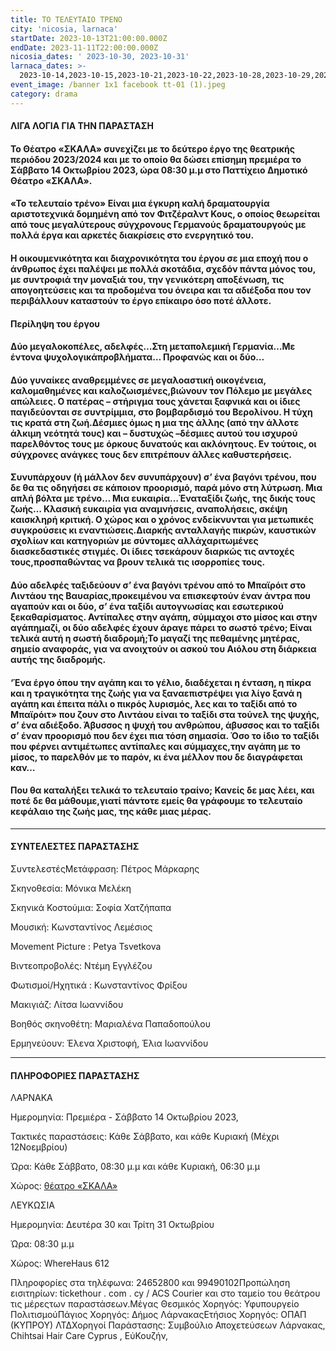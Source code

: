 ```yaml
---
title: ΤΟ ΤΕΛΕΥΤΑΙΟ ΤΡΕΝΟ
city: 'nicosia, larnaca'
startDate: 2023-10-13T21:00:00.000Z
endDate: 2023-11-11T22:00:00.000Z
nicosia_dates: ' 2023-10-30, 2023-10-31'
larnaca_dates: >-
  2023-10-14,2023-10-15,2023-10-21,2023-10-22,2023-10-28,2023-10-29,2023-11-04,2023-11-05,2023-11-11,2023-11-12,
event_image: /banner 1x1 facebook tt-01 (1).jpeg
category: drama
---
```


#### ΛΙΓΑ ΛΟΓΙΑ ΓΙΑ ΤΗΝ ΠΑΡΑΣΤΑΣΗ

#### Το Θέατρο «ΣΚΑΛΑ»	συνεχίζει με το δεύτερο έργο της θεατρικής περιόδου 2023/2024 και με το οποίο θα δώσει	επίσημη πρεμιέρα το Σάββατο 14 Οκτωβρίου 2023, ώρα 08:30 μ.μ	στο Παττίχειο Δημοτικό Θέατρο «ΣΚΑΛΑ».

#### «Το τελευταίο τρένο»	Είναι μια έγκυρη καλή δραματουργία αριστοτεχνικά δομημένη από τον Φιτζέραλντ	Κους, ο οποίος θεωρείται	από τους μεγαλύτερους	σύγχρονους	Γερμανούς δραματουργούς με πολλά έργα και αρκετές διακρίσεις στο ενεργητικό του.

#### Η οικουμενικότητα και διαχρονικότητα του έργου σε μια εποχή που ο άνθρωπος έχει παλέψει με πολλά σκοτάδια, σχεδόν πάντα μόνος του, με συντροφιά την μοναξιά του, την γενικότερη αποξένωση, τις απογοητεύσεις και τα προδομένα του όνειρα και τα αδιέξοδα που τον περιβάλλουν καταστούν το έργο επίκαιρο όσο ποτέ άλλοτε.

#### Περίληψη του έργου

#### Δύο μεγαλοκοπέλες,	αδελφές…Στη	μεταπολεμική	Γερμανία…Με	έντονα ψυχολογικάπροβλήματα… Προφανώς και οι δύο…

#### Δύο γυναίκες αναθρεμμένες σε μεγαλοαστική οικογένεια, καλομαθημένες και καλοζωισμένες,βιώνουν τον Πόλεμο με μεγάλες απώλειες. Ο πατέρας – στήριγμα τους χάνεται ξαφνικά και οι ίδιες παγιδεύονται σε συντρίμμια, στο βομβαρδισμό του Βερολίνου. Η τύχη τις κρατά στη ζωή.Δέσμιες όμως η μια της άλλης (από την άλλοτε άλκιμη νεότητά τους) και – δυστυχώς –δέσμιες αυτού του ισχυρού παρελθόντος τους με όρκους δυνατούς και ακλόνητους. Εν τούτοις, οι σύγχρονες ανάγκες τους δεν επιτρέπουν άλλες καθυστερήσεις.

#### Συνυπάρχουν (ή μάλλον δεν συνυπάρχουν) σ’ ένα βαγόνι τρένου, που δε θα τις οδηγήσει σε κάποιον προορισμό, παρά μόνο στη λύτρωση. Μια απλή βόλτα με τρένο… Μια ευκαιρία…Έναταξίδι ζωής, της δικής τους ζωής… Κλασική ευκαιρία για αναμνήσεις, αναπολήσεις, σκέψη καισκληρή κριτική. Ο χώρος και ο χρόνος ενδείκνυνται για μετωπικές συγκρούσεις κι εναντιώσεις.Διαρκής	ανταλλαγής	πικρών, καυστικών	σχολίων	και κατηγοριών	με σύντομες	αλλάχαριτωμένες	διασκεδαστικές	στιγμές.	Οι ίδιες τσεκάρουν	διαρκώς	τις αντοχές τους,προσπαθώντας να βρουν τελικά τις ισορροπίες τους.

#### Δύο αδελφές ταξιδεύουν σ’ ένα βαγόνι τρένου από το Μπαϊρόιτ στο Λιντάου της Βαυαρίας,προκειμένου να επισκεφτούν έναν άντρα που αγαπούν και οι δύο, σ’ ένα ταξίδι αυτογνωσίας και εσωτερικού ξεκαθαρίσματος. Αντίπαλες στην αγάπη, σύμμαχοι στο μίσος και στην αγάπη​μαζί, οι δύο αδελφές έχουν άραγε πάρει το σωστό τρένο; Είναι τελικά αυτή η σωστή διαδρομή;Το μαγαζί της πεθαμένης μητέρας, σημείο αναφοράς, για να ανοιχτούν οι ασκού του Αιόλου στη διάρκεια αυτής της διαδρομής.

#### ‘Ένα έργο όπου την αγάπη και το γέλιο, διαδέχεται η ένταση, η πίκρα και η τραγικότητα της ζωής για να ξαναεπιστρέψει για λίγο ξανά η αγάπη και έπειτα πάλι ο πικρός λυρισμός, λες και το ταξίδι από το Μπαϊρόιτ» που ζουν στο Λιντάου είναι το ταξίδι στα τούνελ της ψυχής, σ’ ένα αδιέξοδο. Άβυσσος η ψυχή του ανθρώπου, άβυσσος και το ταξίδι σ’ έναν προορισμό που δεν έχει πια τόση σημασία. Όσο το ίδιο το ταξίδι που φέρνει αντιμέτωπες αντίπαλες και σύμμαχες,την αγάπη με το μίσος, το παρελθόν με το παρόν, κι ένα μέλλον που δε διαγράφεται καν…

#### Που θα καταλήξει τελικά το τελευταίο τραίνο; Κανείς δε μας λέει, και ποτέ δε θα μάθουμε,γιατί πάντοτε εμείς θα γράφουμε το τελευταίο κεφάλαιο της ζωής μας, της κάθε μιας μέρας.

***

#### ΣΥΝΤΕΛΕΣΤΕΣ ΠΑΡΑΣΤΑΣΗΣ

ΣυντελεστέςΜετάφραση:	Πέτρος Μάρκαρης

Σκηνοθεσία:	Μόνικα Μελέκη

Σκηνικά Κοστούμια:	Σοφία Χατζήπαπα

Μουσική:	Κωνσταντίνος Λεμέσιος

Movement	Picture : Petya Tsvetkova

Βιντεοπροβολές:	Ντέμη Εγγλέζου

Φωτισμοί/Ηχητικά	: Κωνσταντίνος Φρίξου

Μακιγιάζ: Λίτσα Ιωαννίδου

Βοηθός σκηνοθέτη:	Μαριαλένα Παπαδοπούλου

Ερμηνεύουν:	Έλενα Χριστοφή, Έλια Ιωαννίδου

***

#### ΠΛΗΡΟΦΟΡΙΕΣ ΠΑΡΑΣΤΑΣΗΣ

ΛΑΡΝΑΚΑ

Ημερομηνία: Πρεμιέρα - Σάββατο 14 Οκτωβρίου 2023, 

Τακτικές παραστάσεις:	Κάθε Σάββατο,  και κάθε Κυριακή (Μέχρι 12Νοεμβρίου)

Ώρα: Κάθε Σάββατο, 08:30 μ.μ και κάθε Κυριακή, 06:30 μ.μ 

Χώρος: [θέατρο «ΣΚΑΛΑ»](https://www.google.com/maps/place/Theater+Skala+Larnaka/@34.8479788,32.3683448,9z/data=!4m17!1m9!2m8!1zzrjOtc6xz4TPgc6_IM-DzrrOsc67zrE!3m6!1zzrjOtc6xz4TPgc6_IM-DzrrOsc67zrE!2sMarkideio+Theatre!3s0x14e706f5450bd66d:0x68a598c2c5136439!4m2!1d32.4232146!2d34.7781101!3m6!1s0x14e082a6e362e26b:0x800ef26e458168d!8m2!3d34.9191021!4d33.6323324!15sChfOuM61zrHPhM-Bzr8gz4POus6xzrvOsVoZIhfOuM61zrHPhM-Bzr8gz4POus6xzrvOsZIBD3RoZWF0ZXJfY29tcGFueZoBI0NoWkRTVWhOTUc5blMwVkpRMEZuU1VOS2NHRkxiRUZuRUFF4AEA!16s%2Fg%2F11g70j729w?entry=ttu)

ΛΕΥΚΩΣΙΑ

Ημερομηνία: Δευτέρα 30 και Τρίτη 31 Οκτωβρίου

Ώρα:  08:30 μ.μ

Χώρος: WhereHaus 612

Πληροφορίες στα τηλέφωνα: 24652800 και 99490102Προπώληση εισιτηρίων:	tickethour	. com . cy / ACS Courier και στο ταμείο του θεάτρου τις μέρεςτων παραστάσεων.Μέγας Θεσμικός Χορηγός:	Υφυπουργείο ΠολιτισμούΠάγιος Χορηγός:	Δήμος ΛάρνακαςΕτήσιος Χορηγός:	ΟΠΑΠ (ΚΥΠΡΟΥ) ΛΤΔΧορηγοί Παράστασης:	Συμβούλιο Αποχετεύσεων Λάρνακας,	Chihtsai Hair Care Cyprus , ΕύΚουζήν,
